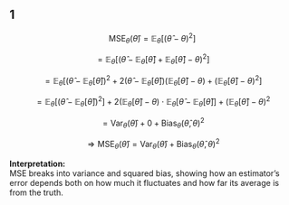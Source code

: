 <!-- Enable MathJax -->
<script type="text/javascript" async
  src="https://cdn.jsdelivr.net/npm/mathjax@3/es5/tex-mml-chtml.js">
</script>

## 1

$$
\text{MSE}_\theta(\hat{\theta}) = \mathbb{E}_\theta\left[ (\hat{\theta} - \theta)^2 \right]
$$

$$
= \mathbb{E}_\theta\left[ \left( \hat{\theta} - \mathbb{E}_\theta[\hat{\theta}] + \mathbb{E}_\theta[\hat{\theta}] - \theta \right)^2 \right]
$$

$$
= \mathbb{E}_\theta\left[ (\hat{\theta} - \mathbb{E}_\theta[\hat{\theta}])^2 + 2(\hat{\theta} - \mathbb{E}_\theta[\hat{\theta}])(\mathbb{E}_\theta[\hat{\theta}] - \theta) + (\mathbb{E}_\theta[\hat{\theta}] - \theta)^2 \right]
$$

$$
= \mathbb{E}_\theta\left[ (\hat{\theta} - \mathbb{E}_\theta[\hat{\theta}])^2 \right] + 2(\mathbb{E}_\theta[\hat{\theta}] - \theta) \cdot \mathbb{E}_\theta\left[ \hat{\theta} - \mathbb{E}_\theta[\hat{\theta}] \right] + (\mathbb{E}_\theta[\hat{\theta}] - \theta)^2
$$

$$
= \text{Var}_\theta(\hat{\theta}) + 0 + \text{Bias}_\theta(\hat{\theta}, \theta)^2
$$

$$
\Rightarrow \text{MSE}_\theta(\hat{\theta}) = \text{Var}_\theta(\hat{\theta}) + \text{Bias}_\theta(\hat{\theta}, \theta)^2
$$

**Interpretation:**  
MSE breaks into variance and squared bias, showing how an estimator’s error depends both on how much it fluctuates and how far its average is from the truth.
